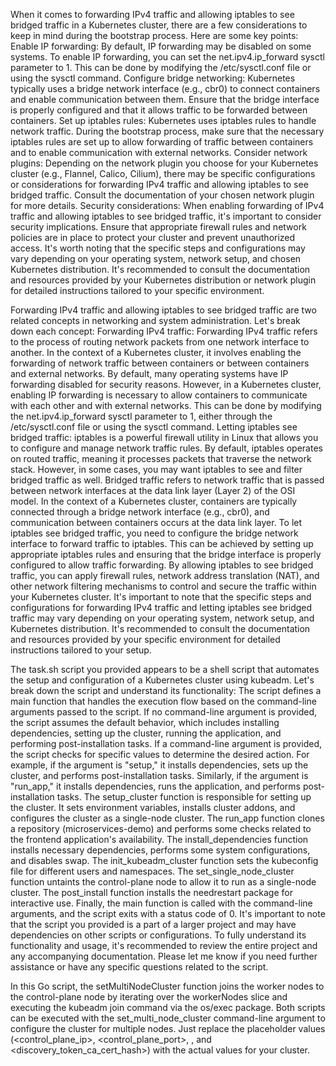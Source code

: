 When it comes to forwarding IPv4 traffic and allowing iptables to see bridged traffic in a Kubernetes cluster, there are a few considerations to keep in mind during the bootstrap process. Here are some key points:
Enable IP forwarding: By default, IP forwarding may be disabled on some systems. To enable IP forwarding, you can set the net.ipv4.ip_forward sysctl parameter to 1. This can be done by modifying the /etc/sysctl.conf file or using the sysctl command.
Configure bridge networking: Kubernetes typically uses a bridge network interface (e.g., cbr0) to connect containers and enable communication between them. Ensure that the bridge interface is properly configured and that it allows traffic to be forwarded between containers.
Set up iptables rules: Kubernetes uses iptables rules to handle network traffic. During the bootstrap process, make sure that the necessary iptables rules are set up to allow forwarding of traffic between containers and to enable communication with external networks.
Consider network plugins: Depending on the network plugin you choose for your Kubernetes cluster (e.g., Flannel, Calico, Cilium), there may be specific configurations or considerations for forwarding IPv4 traffic and allowing iptables to see bridged traffic. Consult the documentation of your chosen network plugin for more details.
Security considerations: When enabling forwarding of IPv4 traffic and allowing iptables to see bridged traffic, it's important to consider security implications. Ensure that appropriate firewall rules and network policies are in place to protect your cluster and prevent unauthorized access.
It's worth noting that the specific steps and configurations may vary depending on your operating system, network setup, and chosen Kubernetes distribution. It's recommended to consult the documentation and resources provided by your Kubernetes distribution or network plugin for detailed instructions tailored to your specific environment.

Forwarding IPv4 traffic and allowing iptables to see bridged traffic are two related concepts in networking and system administration. Let's break down each concept:
Forwarding IPv4 traffic:
Forwarding IPv4 traffic refers to the process of routing network packets from one network interface to another. In the context of a Kubernetes cluster, it involves enabling the forwarding of network traffic between containers or between containers and external networks.
By default, many operating systems have IP forwarding disabled for security reasons. However, in a Kubernetes cluster, enabling IP forwarding is necessary to allow containers to communicate with each other and with external networks. This can be done by modifying the net.ipv4.ip_forward sysctl parameter to 1, either through the /etc/sysctl.conf file or using the sysctl command.
Letting iptables see bridged traffic:
iptables is a powerful firewall utility in Linux that allows you to configure and manage network traffic rules. By default, iptables operates on routed traffic, meaning it processes packets that traverse the network stack. However, in some cases, you may want iptables to see and filter bridged traffic as well.
Bridged traffic refers to network traffic that is passed between network interfaces at the data link layer (Layer 2) of the OSI model. In the context of a Kubernetes cluster, containers are typically connected through a bridge network interface (e.g., cbr0), and communication between containers occurs at the data link layer.
To let iptables see bridged traffic, you need to configure the bridge network interface to forward traffic to iptables. This can be achieved by setting up appropriate iptables rules and ensuring that the bridge interface is properly configured to allow traffic forwarding.
By allowing iptables to see bridged traffic, you can apply firewall rules, network address translation (NAT), and other network filtering mechanisms to control and secure the traffic within your Kubernetes cluster.
It's important to note that the specific steps and configurations for forwarding IPv4 traffic and letting iptables see bridged traffic may vary depending on your operating system, network setup, and Kubernetes distribution. It's recommended to consult the documentation and resources provided by your specific environment for detailed instructions tailored to your setup.

The task.sh script you provided appears to be a shell script that automates the setup and configuration of a Kubernetes cluster using kubeadm. Let's break down the script and understand its functionality:
The script defines a main function that handles the execution flow based on the command-line arguments passed to the script.
If no command-line argument is provided, the script assumes the default behavior, which includes installing dependencies, setting up the cluster, running the application, and performing post-installation tasks.
If a command-line argument is provided, the script checks for specific values to determine the desired action. For example, if the argument is "setup," it installs dependencies, sets up the cluster, and performs post-installation tasks. Similarly, if the argument is "run_app," it installs dependencies, runs the application, and performs post-installation tasks.
The setup_cluster function is responsible for setting up the cluster. It sets environment variables, installs cluster addons, and configures the cluster as a single-node cluster.
The run_app function clones a repository (microservices-demo) and performs some checks related to the frontend application's availability.
The install_dependencies function installs necessary dependencies, performs some system configurations, and disables swap.
The init_kubeadm_cluster function sets the kubeconfig file for different users and namespaces.
The set_single_node_cluster function untaints the control-plane node to allow it to run as a single-node cluster.
The post_install function installs the needrestart package for interactive use.
Finally, the main function is called with the command-line arguments, and the script exits with a status code of 0.
It's important to note that the script you provided is a part of a larger project and may have dependencies on other scripts or configurations. To fully understand its functionality and usage, it's recommended to review the entire project and any accompanying documentation.
Please let me know if you need further assistance or have any specific questions related to the script.


In this Go script, the setMultiNodeCluster function joins the worker nodes to the control-plane node by iterating over the workerNodes slice and executing the kubeadm join command via the os/exec package.
Both scripts can be executed with the set_multi_node_cluster command-line argument to configure the cluster for multiple nodes. Just replace the placeholder values (<control_plane_ip>, <control_plane_port>, <token>, and <discovery_token_ca_cert_hash>) with the actual values for your cluster.
